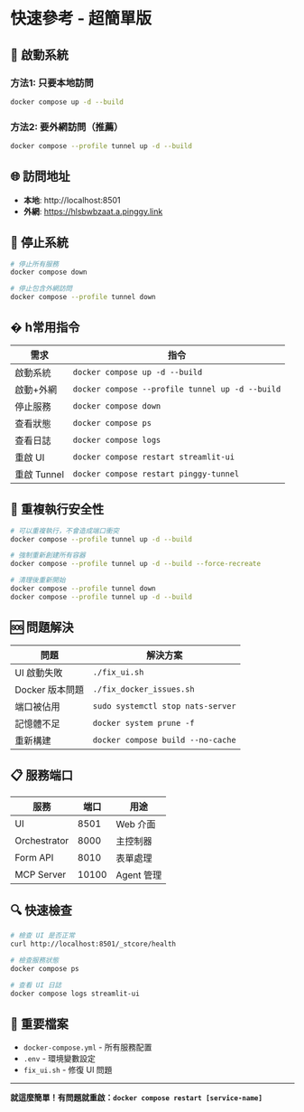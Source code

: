 
# 快速參考 - 超簡單版

## 🚀 啟動系統

### 方法1: 只要本地訪問
```bash
docker compose up -d --build
```

### 方法2: 要外網訪問（推薦）
```bash
docker compose --profile tunnel up -d --build
```

## 🌐 訪問地址
- **本地**: http://localhost:8501
- **外網**: https://hlsbwbzaat.a.pinggy.link

## 🛑 停止系統
```bash
# 停止所有服務
docker compose down

# 停止包含外網訪問
docker compose --profile tunnel down
```

## � h常用指令

| 需求 | 指令 |
|------|------|
| 啟動系統 | `docker compose up -d --build` |
| 啟動+外網 | `docker compose --profile tunnel up -d --build` |
| 停止服務 | `docker compose down` |
| 查看狀態 | `docker compose ps` |
| 查看日誌 | `docker compose logs` |
| 重啟 UI | `docker compose restart streamlit-ui` |
| 重啟 Tunnel | `docker compose restart pinggy-tunnel` |

## 🔄 重複執行安全性
```bash
# 可以重複執行，不會造成端口衝突
docker compose --profile tunnel up -d --build

# 強制重新創建所有容器
docker compose --profile tunnel up -d --build --force-recreate

# 清理後重新開始
docker compose --profile tunnel down
docker compose --profile tunnel up -d --build
```

## 🆘 問題解決

| 問題 | 解決方案 |
|------|----------|
| UI 啟動失敗 | `./fix_ui.sh` |
| Docker 版本問題 | `./fix_docker_issues.sh` |
| 端口被佔用 | `sudo systemctl stop nats-server` |
| 記憶體不足 | `docker system prune -f` |
| 重新構建 | `docker compose build --no-cache` |

## 📋 服務端口

| 服務 | 端口 | 用途 |
|------|------|------|
| UI | 8501 | Web 介面 |
| Orchestrator | 8000 | 主控制器 |
| Form API | 8010 | 表單處理 |
| MCP Server | 10100 | Agent 管理 |

## 🔍 快速檢查

```bash
# 檢查 UI 是否正常
curl http://localhost:8501/_stcore/health

# 檢查服務狀態
docker compose ps

# 查看 UI 日誌
docker compose logs streamlit-ui
```

## 📝 重要檔案

- `docker-compose.yml` - 所有服務配置
- `.env` - 環境變數設定
- `fix_ui.sh` - 修復 UI 問題

---

**就這麼簡單！有問題就重啟：`docker compose restart [service-name]`**
